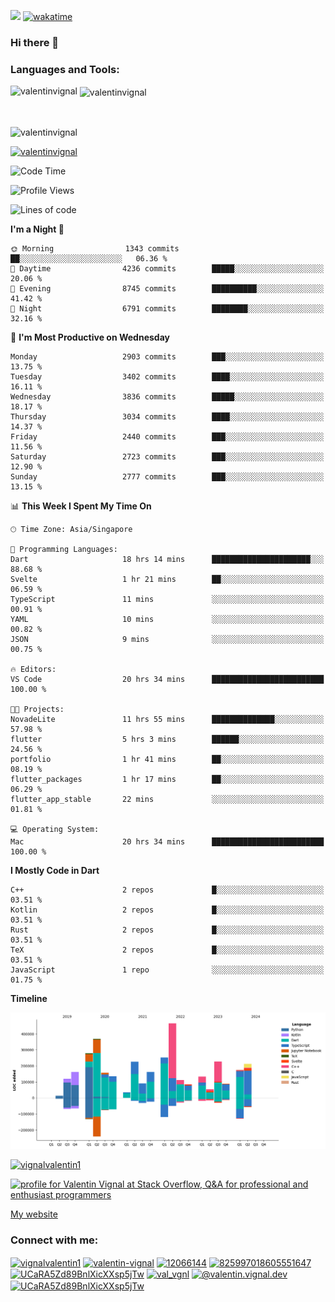 
![](https://komarev.com/ghpvc/?username=valentinvignal&label=Profile%20views&color=0e75b6&style=flat)
[![wakatime](https://wakatime.com/badge/user/a700230c-ba51-4378-8fbc-fbcb542401ed.svg)](https://wakatime.com/@a700230c-ba51-4378-8fbc-fbcb542401ed)

### Hi there 👋

<h3 align="left">Languages and Tools:</h3>


<p><img align="left" src="https://github-readme-stats.vercel.app/api?username=ValentinVignal&count_private=true&show_icons=true&theme=dark" alt="valentinvignal" /></p>

<p>&nbsp;<img align="center" src="https://github-readme-stats.vercel.app/api/top-langs/?username=ValentinVignal&hide=jupyter%20notebook&layout=compact&theme=dark" alt="valentinvignal" /></p>

<br/>

<p><img align="center" src="https://github-readme-streak-stats.herokuapp.com/?user=valentinvignal&theme=dark" alt="valentinvignal" /></p>


<p align="left"> <a href="https://github.com/ryo-ma/github-profile-trophy"><img src="https://github-profile-trophy.vercel.app/?username=valentinvignal&theme=darkhub" alt="valentinvignal" /></a> </p>

<!--START_SECTION:waka-->
![Code Time](http://img.shields.io/badge/Code%20Time-2%2C584%20hrs%2027%20mins-blue)

![Profile Views](http://img.shields.io/badge/Profile%20Views-1-blue)

![Lines of code](https://img.shields.io/badge/From%20Hello%20World%20I%27ve%20Written-3.6%20million%20lines%20of%20code-blue)

**I'm a Night 🦉** 

```text
🌞 Morning                1343 commits        ██░░░░░░░░░░░░░░░░░░░░░░░   06.36 % 
🌆 Daytime                4236 commits        █████░░░░░░░░░░░░░░░░░░░░   20.06 % 
🌃 Evening                8745 commits        ██████████░░░░░░░░░░░░░░░   41.42 % 
🌙 Night                  6791 commits        ████████░░░░░░░░░░░░░░░░░   32.16 % 
```
📅 **I'm Most Productive on Wednesday** 

```text
Monday                   2903 commits        ███░░░░░░░░░░░░░░░░░░░░░░   13.75 % 
Tuesday                  3402 commits        ████░░░░░░░░░░░░░░░░░░░░░   16.11 % 
Wednesday                3836 commits        █████░░░░░░░░░░░░░░░░░░░░   18.17 % 
Thursday                 3034 commits        ████░░░░░░░░░░░░░░░░░░░░░   14.37 % 
Friday                   2440 commits        ███░░░░░░░░░░░░░░░░░░░░░░   11.56 % 
Saturday                 2723 commits        ███░░░░░░░░░░░░░░░░░░░░░░   12.90 % 
Sunday                   2777 commits        ███░░░░░░░░░░░░░░░░░░░░░░   13.15 % 
```


📊 **This Week I Spent My Time On** 

```text
🕑︎ Time Zone: Asia/Singapore

💬 Programming Languages: 
Dart                     18 hrs 14 mins      ██████████████████████░░░   88.68 % 
Svelte                   1 hr 21 mins        ██░░░░░░░░░░░░░░░░░░░░░░░   06.59 % 
TypeScript               11 mins             ░░░░░░░░░░░░░░░░░░░░░░░░░   00.91 % 
YAML                     10 mins             ░░░░░░░░░░░░░░░░░░░░░░░░░   00.82 % 
JSON                     9 mins              ░░░░░░░░░░░░░░░░░░░░░░░░░   00.75 % 

🔥 Editors: 
VS Code                  20 hrs 34 mins      █████████████████████████   100.00 % 

🐱‍💻 Projects: 
NovadeLite               11 hrs 55 mins      ██████████████░░░░░░░░░░░   57.98 % 
flutter                  5 hrs 3 mins        ██████░░░░░░░░░░░░░░░░░░░   24.56 % 
portfolio                1 hr 41 mins        ██░░░░░░░░░░░░░░░░░░░░░░░   08.19 % 
flutter_packages         1 hr 17 mins        ██░░░░░░░░░░░░░░░░░░░░░░░   06.29 % 
flutter_app_stable       22 mins             ░░░░░░░░░░░░░░░░░░░░░░░░░   01.81 % 

💻 Operating System: 
Mac                      20 hrs 34 mins      █████████████████████████   100.00 % 
```

**I Mostly Code in Dart** 

```text
C++                      2 repos             █░░░░░░░░░░░░░░░░░░░░░░░░   03.51 % 
Kotlin                   2 repos             █░░░░░░░░░░░░░░░░░░░░░░░░   03.51 % 
Rust                     2 repos             █░░░░░░░░░░░░░░░░░░░░░░░░   03.51 % 
TeX                      2 repos             █░░░░░░░░░░░░░░░░░░░░░░░░   03.51 % 
JavaScript               1 repo              ░░░░░░░░░░░░░░░░░░░░░░░░░   01.75 % 
```



**Timeline**

![Lines of Code chart](https://raw.githubusercontent.com/ValentinVignal/ValentinVignal/main/assets/bar_graph.png)


<!--END_SECTION:waka-->

<p align="left"> <a href="https://twitter.com/vignalvalentin1" target="blank"><img src="https://img.shields.io/twitter/follow/vignalvalentin1?logo=twitter" alt="vignalvalentin1" /></a> </p>

<a href="https://stackoverflow.com/users/12066144/valentin-vignal"><img src="https://stackexchange.com/users/flair/16694563.png?theme=dark" width="208" height="58" alt="profile for Valentin Vignal at Stack Overflow, Q&amp;A for professional and enthusiast programmers" title="profile for Valentin Vignal at Stack Overflow, Q&amp;A for professional and enthusiast programmers"></a>

[My website](https://valentinvignal.github.io/portfolio/)

<h3 align="left">Connect with me:</h3>
<p align="left">
<a href="https://twitter.com/vignalvalentin1" target="blank"><img align="center" src="https://raw.githubusercontent.com/rahuldkjain/github-profile-readme-generator/master/src/images/icons/Social/twitter.svg" alt="vignalvalentin1" height="30" width="40" /></a>
<a href="https://linkedin.com/in/valentin-vignal" target="blank"><img align="center" src="https://raw.githubusercontent.com/rahuldkjain/github-profile-readme-generator/master/src/images/icons/Social/linked-in-alt.svg" alt="valentin-vignal" height="30" width="40" /></a>
<a href="https://stackoverflow.com/users/12066144" target="blank"><img align="center" src="https://raw.githubusercontent.com/rahuldkjain/github-profile-readme-generator/master/src/images/icons/Social/stack-overflow.svg" alt="12066144" height="30" width="40" /></a>
<a href="https://discordapp.com/users/825997018605551647" target="blank"><img align="center" src="https://raw.githubusercontent.com/rahuldkjain/github-profile-readme-generator/master/src/images/icons/Social/discord.svg" alt="825997018605551647" height="30" width="40" /></a>
<a href="https://www.reddit.com/user/ValentinVignal" target="blank"><img align="center" src="https://raw.githubusercontent.com/rahuldkjain/github-profile-readme-generator/master/src/images/icons/Social/reddit.svg" alt="UCaRA5Zd89BnlXicXXsp5jTw" height="30" width="40" /></a>
<a href="https://instagram.com/valentin_vignal" target="blank"><img align="center" src="https://raw.githubusercontent.com/rahuldkjain/github-profile-readme-generator/master/src/images/icons/Social/instagram.svg" alt="val_vgnl" height="30" width="40" /></a>
<a href="https://medium.com/@valentin.vignal.dev" target="blank"><img align="center" src="https://raw.githubusercontent.com/rahuldkjain/github-profile-readme-generator/master/src/images/icons/Social/medium.svg" alt="@valentin.vignal.dev" height="30" width="40" /></a>
<a href="https://www.youtube.com/channel/UCaRA5Zd89BnlXicXXsp5jTw" target="blank"><img align="center" src="https://raw.githubusercontent.com/rahuldkjain/github-profile-readme-generator/master/src/images/icons/Social/youtube.svg" alt="UCaRA5Zd89BnlXicXXsp5jTw" height="30" width="40" /></a>
</p>


